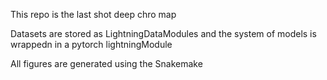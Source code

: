 This repo is the last shot deep chro map

Datasets are stored as LightningDataModules and the system
of models is wrappedn in a pytorch lightningModule

All figures are generated using the Snakemake

